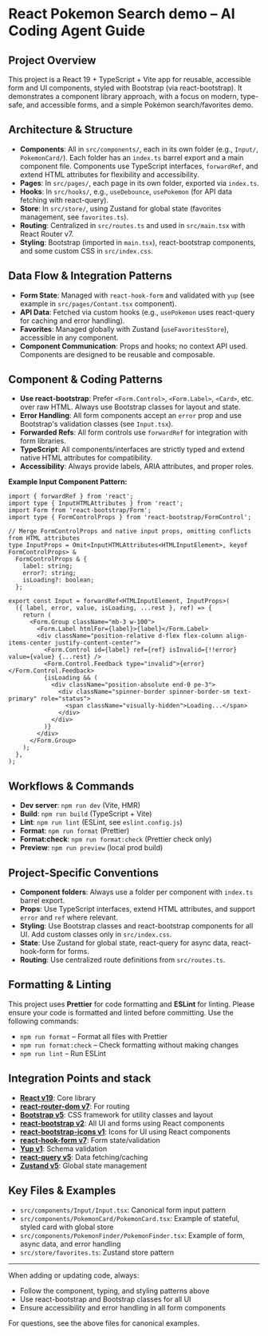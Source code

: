 # React Pokemon Search demo – AI Coding Agent Guide

## Project Overview

This project is a React 19 + TypeScript + Vite app for reusable, accessible form and UI components, styled with Bootstrap (via react-bootstrap). It demonstrates a component library approach, with a focus on modern, type-safe, and accessible forms, and a simple Pokémon search/favorites demo.

## Architecture & Structure

- **Components**: All in `src/components/`, each in its own folder (e.g., `Input/`, `PokemonCard/`). Each folder has an `index.ts` barrel export and a main component file. Components use TypeScript interfaces, `forwardRef`, and extend HTML attributes for flexibility and accessibility.
- **Pages**: In `src/pages/`, each page in its own folder, exported via `index.ts`.
- **Hooks**: In `src/hooks/`, e.g., `useDebounce`, `usePokemon` (for API data fetching with react-query).
- **Store**: In `src/store/`, using Zustand for global state (favorites management, see `favorites.ts`).
- **Routing**: Centralized in `src/routes.ts` and used in `src/main.tsx` with React Router v7.
- **Styling**: Bootstrap (imported in `main.tsx`), react-bootstrap components, and some custom CSS in `src/index.css`.

## Data Flow & Integration Patterns

- **Form State**: Managed with `react-hook-form` and validated with `yup` (see example in `src/pages/Contant.tsx` component).
- **API Data**: Fetched via custom hooks (e.g., `usePokemon` uses react-query for caching and error handling).
- **Favorites**: Managed globally with Zustand (`useFavoritesStore`), accessible in any component.
- **Component Communication**: Props and hooks; no context API used. Components are designed to be reusable and composable.

## Component & Coding Patterns

- **Use react-bootstrap**: Prefer `<Form.Control>`, `<Form.Label>`, `<Card>`, etc. over raw HTML. Always use Bootstrap classes for layout and state.
- **Error Handling**: All form components accept an `error` prop and use Bootstrap's validation classes (see `Input.tsx`).
- **Forwarded Refs**: All form controls use `forwardRef` for integration with form libraries.
- **TypeScript**: All components/interfaces are strictly typed and extend native HTML attributes for compatibility.
- **Accessibility**: Always provide labels, ARIA attributes, and proper roles.

**Example Input Component Pattern:**

```tsx
import { forwardRef } from 'react';
import type { InputHTMLAttributes } from 'react';
import Form from 'react-bootstrap/Form';
import type { FormControlProps } from 'react-bootstrap/FormControl';

// Merge FormControlProps and native input props, omitting conflicts from HTML attributes
type InputProps = Omit<InputHTMLAttributes<HTMLInputElement>, keyof FormControlProps> &
  FormControlProps & {
    label: string;
    error?: string;
    isLoading?: boolean;
  };

export const Input = forwardRef<HTMLInputElement, InputProps>(
  ({ label, error, value, isLoading, ...rest }, ref) => {
    return (
      <Form.Group className="mb-3 w-100">
        <Form.Label htmlFor={label}>{label}</Form.Label>
        <div className="position-relative d-flex flex-column align-items-center justify-content-center">
          <Form.Control id={label} ref={ref} isInvalid={!!error} value={value} {...rest} />
          <Form.Control.Feedback type="invalid">{error}</Form.Control.Feedback>
          {isLoading && (
            <div className="position-absolute end-0 pe-3">
              <div className="spinner-border spinner-border-sm text-primary" role="status">
                <span className="visually-hidden">Loading...</span>
              </div>
            </div>
          )}
        </div>
      </Form.Group>
    );
  },
);
```

## Workflows & Commands

- **Dev server**: `npm run dev` (Vite, HMR)
- **Build**: `npm run build` (TypeScript + Vite)
- **Lint**: `npm run lint` (ESLint, see `eslint.config.js`)
- **Format**: `npm run format` (Prettier)
- **Format:check**: `npm run format:check` (Prettier check only)
- **Preview**: `npm run preview` (local prod build)

## Project-Specific Conventions

- **Component folders**: Always use a folder per component with `index.ts` barrel export.
- **Props**: Use TypeScript interfaces, extend HTML attributes, and support `error` and `ref` where relevant.
- **Styling**: Use Bootstrap classes and react-bootstrap components for all UI. Add custom classes only in `src/index.css`.
- **State**: Use Zustand for global state, react-query for async data, react-hook-form for forms.
- **Routing**: Use centralized route definitions from `src/routes.ts`.

## Formatting & Linting

This project uses **Prettier** for code formatting and **ESLint** for linting. Please ensure your code is formatted and linted before committing. Use the following commands:

- `npm run format` – Format all files with Prettier
- `npm run format:check` – Check formatting without making changes
- `npm run lint` – Run ESLint

## Integration Points and stack

- [**React v19**](https://react.dev/): Core library
- [**react-router-dom v7**](https://reactrouter.com/home): For routing
- [**Bootstrap v5**](https://getbootstrap.com/): CSS framework for utility classes and layout
- [**react-bootstrap v2**](https://react-bootstrap.netlify.app/): All UI and forms using React components
- [**react-bootstrap-icons v1**](https://react-bootstrap.netlify.app/): Icons for UI using React components
- [**react-hook-form v7**](https://www.react-hook-form.com/): Form state/validation
- [**Yup v1**](https://github.com/jquense/yup): Schema validation
- [**react-query v5**](https://tanstack.com/query/v5/docs/framework/react/overview): Data fetching/caching
- [**Zustand v5**](https://github.com/pmndrs/zustand): Global state management

## Key Files & Examples

- `src/components/Input/Input.tsx`: Canonical form input pattern
- `src/components/PokemonCard/PokemonCard.tsx`: Example of stateful, styled card with global store
- `src/components/PokemonFinder/PokemonFinder.tsx`: Example of form, async data, and error handling
- `src/store/favorites.ts`: Zustand store pattern

---

When adding or updating code, always:

- Follow the component, typing, and styling patterns above
- Use react-bootstrap and Bootstrap classes for all UI
- Ensure accessibility and error handling in all form components

For questions, see the above files for canonical examples.
